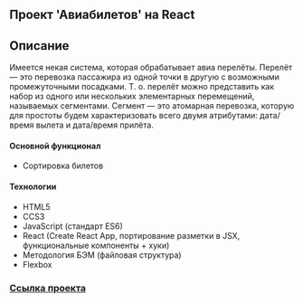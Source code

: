 ## Проект 'Авиабилетов' на React

## Описание
Имеется некая система, которая обрабатывает авиа перелёты. Перелёт — это перевозка пассажира из одной точки в другую с возможными промежуточными посадками. Т. о. перелёт можно представить как набор из одного или нескольких элементарных перемещений, называемых сегментами. Сегмент — это атомарная перевозка, которую для простоты будем характеризовать всего двумя атрибутами: дата/время вылета и дата/время прилёта.


#### Основной функционал
+ Сортировка билетов

#### Технологии 
+ HTML5
+ CCS3
+ JavaScript (стандарт ES6)
+ React (Create React App, портирование разметки в JSX, функциональные компоненты + хуки)
+ Методология БЭМ (файловая структура)
+ Flexbox

### [Ссылка проекта](https://sergynya174.github.io/avia-flights/)
